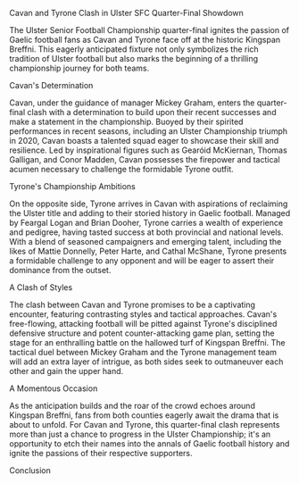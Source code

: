 Cavan and Tyrone Clash in Ulster SFC Quarter-Final Showdown


The Ulster Senior Football Championship quarter-final ignites the passion of Gaelic football fans as Cavan and Tyrone face off at the historic Kingspan Breffni. This eagerly anticipated fixture not only symbolizes the rich tradition of Ulster football but also marks the beginning of a thrilling championship journey for both teams.

Cavan's Determination

Cavan, under the guidance of manager Mickey Graham, enters the quarter-final clash with a determination to build upon their recent successes and make a statement in the championship. Buoyed by their spirited performances in recent seasons, including an Ulster Championship triumph in 2020, Cavan boasts a talented squad eager to showcase their skill and resilience. Led by inspirational figures such as Gearóid McKiernan, Thomas Galligan, and Conor Madden, Cavan possesses the firepower and tactical acumen necessary to challenge the formidable Tyrone outfit.

Tyrone's Championship Ambitions

On the opposite side, Tyrone arrives in Cavan with aspirations of reclaiming the Ulster title and adding to their storied history in Gaelic football. Managed by Feargal Logan and Brian Dooher, Tyrone carries a wealth of experience and pedigree, having tasted success at both provincial and national levels. With a blend of seasoned campaigners and emerging talent, including the likes of Mattie Donnelly, Peter Harte, and Cathal McShane, Tyrone presents a formidable challenge to any opponent and will be eager to assert their dominance from the outset.

A Clash of Styles

The clash between Cavan and Tyrone promises to be a captivating encounter, featuring contrasting styles and tactical approaches. Cavan's free-flowing, attacking football will be pitted against Tyrone's disciplined defensive structure and potent counter-attacking game plan, setting the stage for an enthralling battle on the hallowed turf of Kingspan Breffni. The tactical duel between Mickey Graham and the Tyrone management team will add an extra layer of intrigue, as both sides seek to outmaneuver each other and gain the upper hand.

A Momentous Occasion

As the anticipation builds and the roar of the crowd echoes around Kingspan Breffni, fans from both counties eagerly await the drama that is about to unfold. For Cavan and Tyrone, this quarter-final clash represents more than just a chance to progress in the Ulster Championship; it's an opportunity to etch their names into the annals of Gaelic football history and ignite the passions of their respective supporters.

Conclusion


